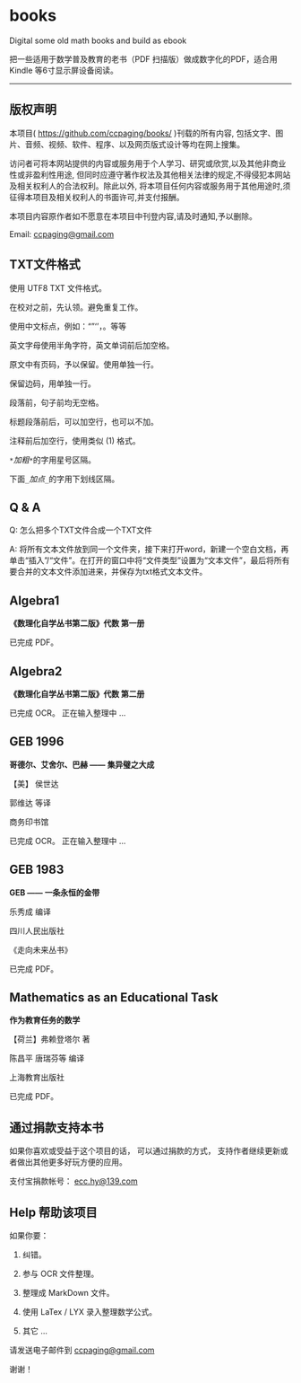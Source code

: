 books
=====

Digital some old math books and build as ebook

把一些适用于数学普及教育的老书（PDF 扫描版）做成数字化的PDF，适合用 Kindle 等6寸显示屏设备阅读。

----

版权声明
----

本项目( <https://github.com/ccpaging/books/> )刊载的所有内容,
包括文字、图片、音频、视频、软件、程序、以及网页版式设计等均在网上搜集。

访问者可将本网站提供的内容或服务用于个人学习、研究或欣赏,以及其他非商业性或非盈利性用途,
但同时应遵守著作权法及其他相关法律的规定,不得侵犯本网站及相关权利人的合法权利。除此以外,
将本项目任何内容或服务用于其他用途时,须征得本项目及相关权利人的书面许可,并支付报酬。

本项目内容原作者如不愿意在本项目中刊登内容,请及时通知,予以删除。

Email: <ccpaging@gmail.com>

TXT文件格式
----

使用 UTF8 TXT 文件格式。

在校对之前，先认领。避免重复工作。

使用中文标点，例如：“”‘’，。等等

英文字母使用半角字符，英文单词前后加空格。

原文中有页码，予以保留。使用单独一行。

保留边码，用单独一行。

段落前，句子前均无空格。

标题段落前后，可以加空行，也可以不加。

注释前后加空行，使用类似 (1) 格式。

`*`*加粗*`*`的字用星号区隔。

下面`_`_加点_`_`的字用下划线区隔。

Q & A
----

Q: 怎么把多个TXT文件合成一个TXT文件

A: 将所有文本文件放到同一个文件夹，接下来打开word，新建一个空白文档，再单击“插入”/“文件”。在打开的窗口中将“文件类型”设置为“文本文件”，最后将所有要合并的文本文件添加进来，并保存为txt格式文本文件。

Algebra1
----
**《数理化自学丛书第二版》代数 第一册**

已完成 PDF。

Algebra2
----
**《数理化自学丛书第二版》代数 第二册**

已完成 OCR。
正在输入整理中 ...

GEB 1996
----

**哥德尔、艾舍尔、巴赫 —— 集异璧之大成**

【美】 侯世达

郭维达 等译

商务印书馆

已完成 OCR。
正在输入整理中 ...

GEB 1983
----

**GEB —— 一条永恒的金带**

乐秀成 编译

四川人民出版社

《走向未来丛书》

已完成 PDF。

Mathematics as an Educational Task
----
**作为教育任务的数学**

【荷兰】弗赖登塔尔 著

陈昌平 唐瑞芬等 编译

上海教育出版社

已完成 PDF。

通过捐款支持本书
----

如果你喜欢或受益于这个项目的话， 可以通过捐款的方式， 支持作者继续更新或者做出其他更多好玩方便的应用。

支付宝捐款帐号： ecc.hy@139.com

Help 帮助该项目
----

如果你要：

1. 纠错。

2. 参与 OCR 文件整理。

3. 整理成 MarkDown 文件。

4. 使用 LaTex / LYX 录入整理数学公式。

5. 其它 ...  

请发送电子邮件到 <ccpaging@gmail.com>

谢谢！
